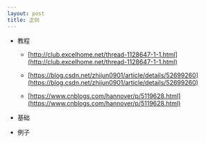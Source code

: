 ```yaml
---
layout: post
title: 正则
---
```

- 教程

  - [http://club.excelhome.net/thread-1128647-1-1.html](http://club.excelhome.net/thread-1128647-1-1.html)

  - [https://blog.csdn.net/zhijun0901/article/details/52699260](https://blog.csdn.net/zhijun0901/article/details/52699260)

  - [https://www.cnblogs.com/hannover/p/5119628.html](https://www.cnblogs.com/hannover/p/5119628.html)


- 基础


- 例子